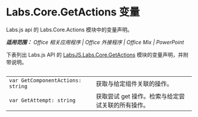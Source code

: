 ﻿
# Labs.Core.GetActions 变量
Labs.js api 的 Labs.Core.Actions 模块中的变量声明。

 _**适用范围：** Office 相关应用程序 | Office 外接程序 | Office Mix | PowerPoint_

下表列出 Labs.js API 的 [LabsJS.Labs.Core.GetActions](../../reference/office-mix/labsjs.labs.core.getactions.md) 模块的变量声明，并附带说明。

## 


|||
|:-----|:-----|
| `var GetComponentActions: string`|获取与给定组件关联的操作。|
| `var GetAttempt: string`|获取尝试 get 操作。检索与给定尝试关联的所有操作。|
